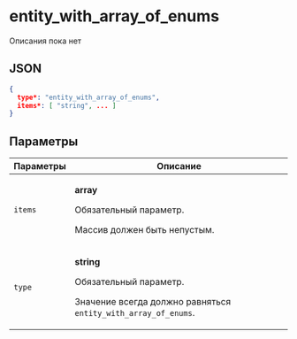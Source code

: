 # entity_with_array_of_enums
Описания пока нет

## JSON
```json
{
  type*: "entity_with_array_of_enums",
  items*: [ "string", ... ]
}
```

## Параметры
| Параметры | Описание |
| --- | --- |
| `items` | <p>**array**</p><p>Обязательный параметр.</p><p>Массив должен быть непустым.</p> |
| `type` | <p>**string**</p><p>Обязательный параметр.</p><p>Значение всегда должно равняться `entity_with_array_of_enums`.</p> |
